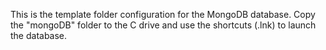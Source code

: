This is the template folder configuration for the MongoDB database. Copy the "mongoDB" folder to the C drive and use the shortcuts (.lnk) to launch the database.
